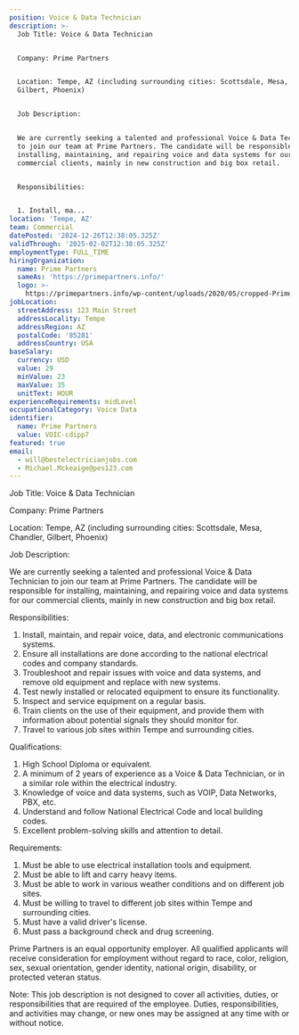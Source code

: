 ```yaml
---
position: Voice & Data Technician
description: >-
  Job Title: Voice & Data Technician


  Company: Prime Partners


  Location: Tempe, AZ (including surrounding cities: Scottsdale, Mesa, Chandler,
  Gilbert, Phoenix)


  Job Description:


  We are currently seeking a talented and professional Voice & Data Technician
  to join our team at Prime Partners. The candidate will be responsible for
  installing, maintaining, and repairing voice and data systems for our
  commercial clients, mainly in new construction and big box retail. 


  Responsibilities:


  1. Install, ma...
location: 'Tempe, AZ'
team: Commercial
datePosted: '2024-12-26T12:38:05.325Z'
validThrough: '2025-02-02T12:38:05.325Z'
employmentType: FULL_TIME
hiringOrganization:
  name: Prime Partners
  sameAs: 'https://primepartners.info/'
  logo: >-
    https://primepartners.info/wp-content/uploads/2020/05/cropped-Prime-Partners-Logo-NO-BG-1-1.png
jobLocation:
  streetAddress: 123 Main Street
  addressLocality: Tempe
  addressRegion: AZ
  postalCode: '85281'
  addressCountry: USA
baseSalary:
  currency: USD
  value: 29
  minValue: 23
  maxValue: 35
  unitText: HOUR
experienceRequirements: midLevel
occupationalCategory: Voice Data
identifier:
  name: Prime Partners
  value: VOIC-cdipp7
featured: true
email:
  - will@bestelectricianjobs.com
  - Michael.Mckeaige@pes123.com
---
```




Job Title: Voice & Data Technician

Company: Prime Partners

Location: Tempe, AZ (including surrounding cities: Scottsdale, Mesa, Chandler, Gilbert, Phoenix)

Job Description:

We are currently seeking a talented and professional Voice & Data Technician to join our team at Prime Partners. The candidate will be responsible for installing, maintaining, and repairing voice and data systems for our commercial clients, mainly in new construction and big box retail. 

Responsibilities:

1. Install, maintain, and repair voice, data, and electronic communications systems.
2. Ensure all installations are done according to the national electrical codes and company standards.
3. Troubleshoot and repair issues with voice and data systems, and remove old equipment and replace with new systems.
4. Test newly installed or relocated equipment to ensure its functionality.
5. Inspect and service equipment on a regular basis.
6. Train clients on the use of their equipment, and provide them with information about potential signals they should monitor for.
7. Travel to various job sites within Tempe and surrounding cities.

Qualifications:

1. High School Diploma or equivalent. 
2. A minimum of 2 years of experience as a Voice & Data Technician, or in a similar role within the electrical industry.
3. Knowledge of voice and data systems, such as VOIP, Data Networks, PBX, etc.
4. Understand and follow National Electrical Code and local building codes.
5. Excellent problem-solving skills and attention to detail.

Requirements:

1. Must be able to use electrical installation tools and equipment.
2. Must be able to lift and carry heavy items.
3. Must be able to work in various weather conditions and on different job sites.
4. Must be willing to travel to different job sites within Tempe and surrounding cities.
5. Must have a valid driver's license.
6. Must pass a background check and drug screening.

Prime Partners is an equal opportunity employer. All qualified applicants will receive consideration for employment without regard to race, color, religion, sex, sexual orientation, gender identity, national origin, disability, or protected veteran status. 

Note: This job description is not designed to cover all activities, duties, or responsibilities that are required of the employee. Duties, responsibilities, and activities may change, or new ones may be assigned at any time with or without notice.
